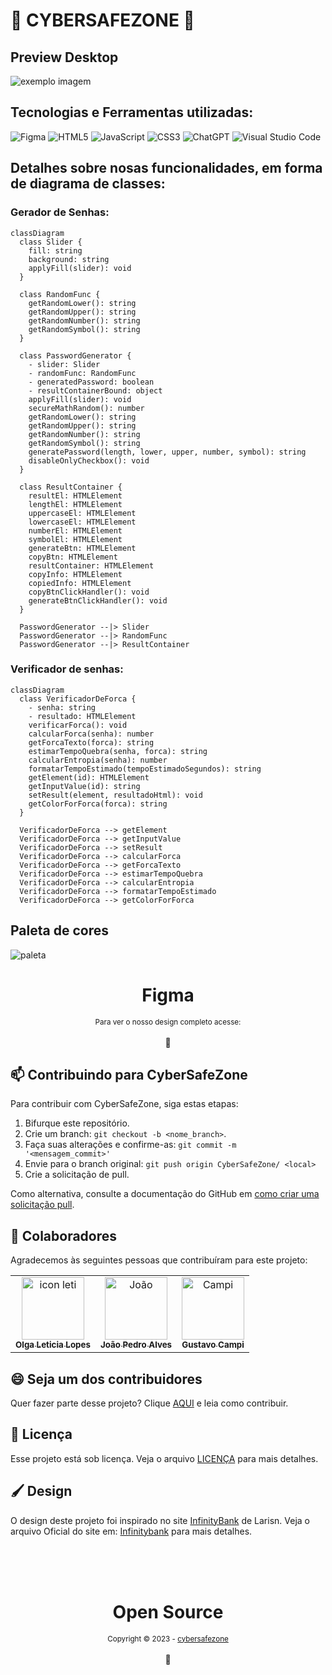 # 🔏 CYBERSAFEZONE 💾

## Preview Desktop
<img src="../CyberSafeZone/public/assets/img/readme/homepage preview.jpeg" alt="exemplo imagem">

## Tecnologias e Ferramentas utilizadas: 

![Figma](https://img.shields.io/badge/figma-%23F24E1E.svg?style=for-the-badge&logo=figma&logoColor=white)
![HTML5](https://img.shields.io/badge/html5-%23E34F26.svg?style=for-the-badge&logo=html5&logoColor=white)
![JavaScript](https://img.shields.io/badge/javascript-%23323330.svg?style=for-the-badge&logo=javascript&logoColor=%23F7DF1E)
![CSS3](https://img.shields.io/badge/css3-%231572B6.svg?style=for-the-badge&logo=css3&logoColor=white)
![ChatGPT](https://img.shields.io/badge/chatGPT-74aa9c?style=for-the-badge&logo=openai&logoColor=white)
![Visual Studio Code](https://img.shields.io/badge/Visual%20Studio%20Code-0078d7.svg?style=for-the-badge&logo=visual-studio-code&logoColor=white)

## Detalhes sobre nosas funcionalidades, em forma de diagrama de classes: 

### Gerador de Senhas: 
~~~~mermaid
classDiagram
  class Slider {
    fill: string
    background: string
    applyFill(slider): void
  }

  class RandomFunc {
    getRandomLower(): string
    getRandomUpper(): string
    getRandomNumber(): string
    getRandomSymbol(): string
  }

  class PasswordGenerator {
    - slider: Slider
    - randomFunc: RandomFunc
    - generatedPassword: boolean
    - resultContainerBound: object
    applyFill(slider): void
    secureMathRandom(): number
    getRandomLower(): string
    getRandomUpper(): string
    getRandomNumber(): string
    getRandomSymbol(): string
    generatePassword(length, lower, upper, number, symbol): string
    disableOnlyCheckbox(): void
  }

  class ResultContainer {
    resultEl: HTMLElement
    lengthEl: HTMLElement
    uppercaseEl: HTMLElement
    lowercaseEl: HTMLElement
    numberEl: HTMLElement
    symbolEl: HTMLElement
    generateBtn: HTMLElement
    copyBtn: HTMLElement
    resultContainer: HTMLElement
    copyInfo: HTMLElement
    copiedInfo: HTMLElement
    copyBtnClickHandler(): void
    generateBtnClickHandler(): void
  }

  PasswordGenerator --|> Slider
  PasswordGenerator --|> RandomFunc
  PasswordGenerator --|> ResultContainer

~~~~

### Verificador de senhas: 

~~~mermaid
classDiagram
  class VerificadorDeForca {
    - senha: string
    - resultado: HTMLElement
    verificarForca(): void
    calcularForca(senha): number
    getForcaTexto(forca): string
    estimarTempoQuebra(senha, forca): string
    calcularEntropia(senha): number
    formatarTempoEstimado(tempoEstimadoSegundos): string
    getElement(id): HTMLElement
    getInputValue(id): string
    setResult(element, resultadoHtml): void
    getColorForForca(forca): string
  }

  VerificadorDeForca --> getElement
  VerificadorDeForca --> getInputValue
  VerificadorDeForca --> setResult
  VerificadorDeForca --> calcularForca
  VerificadorDeForca --> getForcaTexto
  VerificadorDeForca --> estimarTempoQuebra
  VerificadorDeForca --> calcularEntropia
  VerificadorDeForca --> formatarTempoEstimado
  VerificadorDeForca --> getColorForForca

~~~~



## Paleta de cores
<img src="https://media.discordapp.net/attachments/1020872567738863716/1166513369063358634/Group_3.png?ex=654ac33b&is=65384e3b&hm=f5915d0938f8c60a366caba506c63160eb73cfb2f7629d5db84d21e21ccade56&=&width=1009&height=580" alt="paleta">

<div align="center">
    <div>
      <h1>Figma</h1>
      <sub> Para ver o nosso design completo acesse: <a href="https://github.com/iuricode"></a>
    </div>
    <br/>
    💖
</div>

## 📫 Contribuindo para CyberSafeZone
Para contribuir com CyberSafeZone, siga estas etapas:

1. Bifurque este repositório.
2. Crie um branch: `git checkout -b <nome_branch>`.
3. Faça suas alterações e confirme-as: `git commit -m '<mensagem_commit>'`
4. Envie para o branch original: `git push origin CyberSafeZone/ <local>`
5. Crie a solicitação de pull.

Como alternativa, consulte a documentação do GitHub em [como criar uma solicitação pull](https://help.github.com/en/github/collaborating-with-issues-and-pull-requests/creating-a-pull-request).

## 🤝 Colaboradores

Agradecemos às seguintes pessoas que contribuíram para este projeto:

<table>
  <tr>
    <td align="center">
      <a href="#">
        <img src="https://avatars.githubusercontent.com/u/110142708?s=400&u=71a4f8db0ef4037c2635f6d72955ce7d6ed50bef&v=4" width="100px;" alt="icon leti"/><br>
        <sub>
          <b>Olga Leticia Lopes</b>
        </sub>
      </a>
    </td>
    <td align="center">
      <a href="#">
        <img src="https://avatars.githubusercontent.com/u/82236608?v=4" width="100px;" alt="João"/><br>
        <sub>
          <b>João Pedro Alves</b>
        </sub>
      </a>
    </td>
    <td align="center">
      <a href="#">
        <img src="https://avatars.githubusercontent.com/u/89092519?v=4" width="100px;" alt="Campi"/><br>
        <sub>
          <b>Gustavo Campi</b>
        </sub>
      </a>
    </td>
  </tr>
</table>


## 😄 Seja um dos contribuidores<br>

Quer fazer parte desse projeto? Clique [AQUI](CONTRIBUTING.md) e leia como contribuir.

## 📝 Licença

Esse projeto está sob licença. Veja o arquivo [LICENÇA](LICENSE) para mais detalhes.

## 🖌️ Design

O design deste projeto foi inspirado no site [InfinityBank](infinitybank.vercel.app) de Larisn. Veja o arquivo Oficial do site em: [Infinitybank](https://github.com/larisn/infinitybank) para mais detalhes.

<div align="center">
  <br/>
  <br/>
  <br/>
    <div>
      <h1>Open Source</h1>
      <sub>Copyright © 2023 - <a href="https://github.com/iuricode">cybersafezone</sub></a>
    </div>
    <br/>
    💖
</div>
